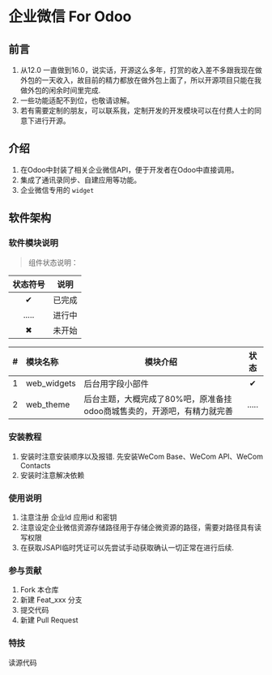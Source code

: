 # 企业微信 For Odoo

## 前言

1. 从12.0 一直做到16.0，说实话，开源这么多年，打赏的收入差不多跟我现在做外包的一天收入，故目前的精力都放在做外包上面了，所以开源项目只能在我做外包的闲余时间里完成.
2. 一些功能适配不到位，也敬请谅解。
3. 若有需要定制的朋友，可以联系我，定制开发的开发模块可以在付费人士的同意下进行开源。

## 介绍
1. 在Odoo中封装了相关企业微信API，便于开发者在Odoo中直接调用。
2. 集成了通讯录同步、自建应用等功能。
3. 企业微信专用的 `widget`

## 软件架构

### 软件模块说明

> 组件状态说明：
>
| 状态符号 |  说明  |
| :------: | :----: |
|    ✔     | 已完成 |
|  .....   | 进行中 |
|    ✖     | 未开始 |

|   #   | 模块名称          | 模块介绍  | 状态  |
| :---: |:-----------------|-----------| :---: |
|   1   |web_widgets       |后台用字段小部件|  ✔  |
|   2   |web_theme       |后台主题，大概完成了80%吧，原准备挂odoo商城售卖的，开源吧，有精力就完善|  .....  |

### 安装教程

1.  安装时注意安装顺序以及报错. 先安装WeCom Base、WeCom API、WeCom Contacts
2.  安装时注意解决依赖

### 使用说明

1.  注意注册 企业Id 应用id 和密钥
2.  注意设定企业微信资源存储路径用于存储企微资源的路径，需要对路径具有读写权限
3.  在获取JSAPI临时凭证可以先尝试手动获取确认一切正常在进行后续.

### 参与贡献

1.  Fork 本仓库
2.  新建 Feat_xxx 分支
3.  提交代码
4.  新建 Pull Request


### 特技
读源代码

